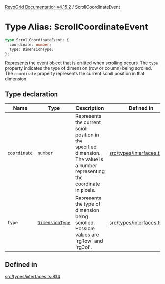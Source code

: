 [RevoGrid Documentation v4.15.2](README.md) / ScrollCoordinateEvent

# Type Alias: ScrollCoordinateEvent

```ts
type ScrollCoordinateEvent: {
  coordinate: number;
  type: DimensionType;
};
```

Represents the event object that is emitted when scrolling occurs.
The `type` property indicates the type of dimension (row or column) being scrolled.
The `coordinate` property represents the current scroll position in that dimension.

## Type declaration

| Name | Type | Description | Defined in |
| ------ | ------ | ------ | ------ |
| `coordinate` | `number` | Represents the current scroll position in the specified dimension. The value is a number representing the coordinate in pixels. | [src/types/interfaces.ts:845](https://github.com/revolist/revogrid/blob/30cfedca97f5b42c948bd2668fa87c350d2411bd/src/types/interfaces.ts#L845) |
| `type` | [`DimensionType`](TypeAlias.DimensionType.md) | Represents the type of dimension being scrolled. Possible values are 'rgRow' and 'rgCol'. | [src/types/interfaces.ts:839](https://github.com/revolist/revogrid/blob/30cfedca97f5b42c948bd2668fa87c350d2411bd/src/types/interfaces.ts#L839) |

## Defined in

[src/types/interfaces.ts:834](https://github.com/revolist/revogrid/blob/30cfedca97f5b42c948bd2668fa87c350d2411bd/src/types/interfaces.ts#L834)
